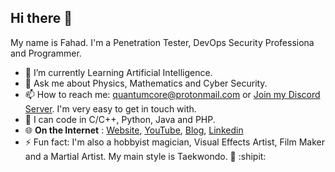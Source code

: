 ## Hi there :wave:
My name is Fahad. I'm a Penetration Tester, DevOps Security Professiona and Programmer.
- 🔭 I’m currently Learning Artificial Intelligence. 
- 💬 Ask me about Physics, Mathematics and Cyber Security.
- 📫 How to reach me: quantumcore@protonmail.com or [Join my Discord Server](https://discordapp.com/invite/8snh7nx). I'm very easy to get in touch with.
- 🔹 I can code in C/C++, Python, Java and PHP.
- 🌐 **On the Internet** : [Website](https://quantumcored.com), [YouTube](https://www.youtube.com/channel/UC8gkUsg4SvT-ApsRK2DVYXg), [Blog](https://quantumcored.com/index.php/blog/), [Linkedin](https://www.linkedin.com/in/quantumcore/)
- ⚡ Fun fact: I'm also a hobbyist magician, Visual Effects Artist, Film Maker and a Martial Artist. My main style is Taekwondo. 🎩 :shipit:
